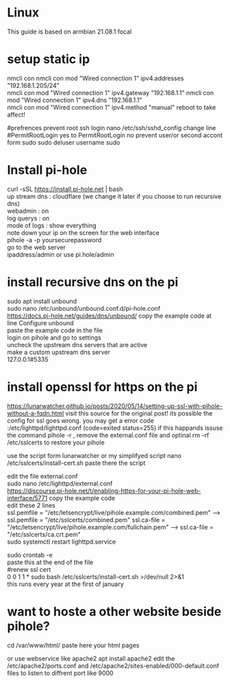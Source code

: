# Linux
This guide is based on armbian 21.08.1 focal  

# setup static ip
nmcli con
nmcli con mod "Wired connection 1" ipv4.addresses "192.168.1.205/24"   
nmcli con mod "Wired connection 1" ipv4.gateway "192.168.1.1"
nmcli con mod "Wired connection 1" ipv4.dns "192.168.1.1"  
nmcli con mod "Wired connection 1" ipv4.method "manual"
reboot to take affect!

#prefrences
prevent root ssh login
nano /etc/ssh/sshd_config 
change line #PermitRootLogin yes to PermitRootLogin no
prevent user/or second accont form sudo
sudo deluser username sudo

# Install pi-hole 
curl -sSL https://install.pi-hole.net | bash  
up stream dns : cloudflare (we change it later if you choose to run recursive dns)  
webadmin : on  
log querys : on  
mode of logs : show everything  
note down your ip on the screen for the web interface   
pihole -a -p yoursecurepassword  
go to the web server   
ipaddress/admin or use pi.hole/admin  

# install recursive dns on the pi  
sudo apt install unbound  
sudo nano /etc/unbound/unbound.conf.d/pi-hole.conf  
https://docs.pi-hole.net/guides/dns/unbound/ copy the example code at line Configure unbound  
paste the example code in the file  
login on pihole and go to settings  
uncheck the upstream dns servers that are active  
make a custom upstream dns server  
127.0.0.1#5335  

# install openssl for https on the pi
https://lunarwatcher.github.io/posts/2020/05/14/setting-up-ssl-with-pihole-without-a-fqdn.html
visit this source for the original post! 
its possible the config for ssl goes wrong. you may get a error code :/etc/lighttpd/lighttpd.conf (code=exited status=255)
if this happands issuse the command pihole -r , remove the external.conf file and optinal rm -rf /etc/sslcerts to restore your pihole

use the script form lunarwatcher or my simplifyed script 
nano /etc/sslcerts/install-cert.sh paste there the script

edit the file external.conf  
sudo nano /etc/lighttpd/external.conf  
https://discourse.pi-hole.net/t/enabling-https-for-your-pi-hole-web-interface/5771 copy the example code  
edit these 2 lines  
ssl.pemfile = "/etc/letsencrypt/live/pihole.example.com/combined.pem" --> ssl.pemfile = "/etc/sslcerts/combined.pem" 
ssl.ca-file =  "/etc/letsencrypt/live/pihole.example.com/fullchain.pem" --> ssl.ca-file =  "/etc/sslcerts/ca.crt.pem"  
sudo systemctl restart lighttpd.service  


sudo crontab -e  
paste this at the end of the file  
#renew ssl cert  
0 0 1 1 * sudo bash /etc/sslcerts/install-cert.sh >/dev/null 2>&1  
this runs every year at the first of january  


#  want to hoste a other website beside pihole?
cd /var/www/html/
paste here your html pages

or use webservice like apache2
apt install apache2
edit the /etc/apache2/ports.conf and /etc/apache2/sites-enabled/000-default.conf files to listen to diffrent port like 9000 

